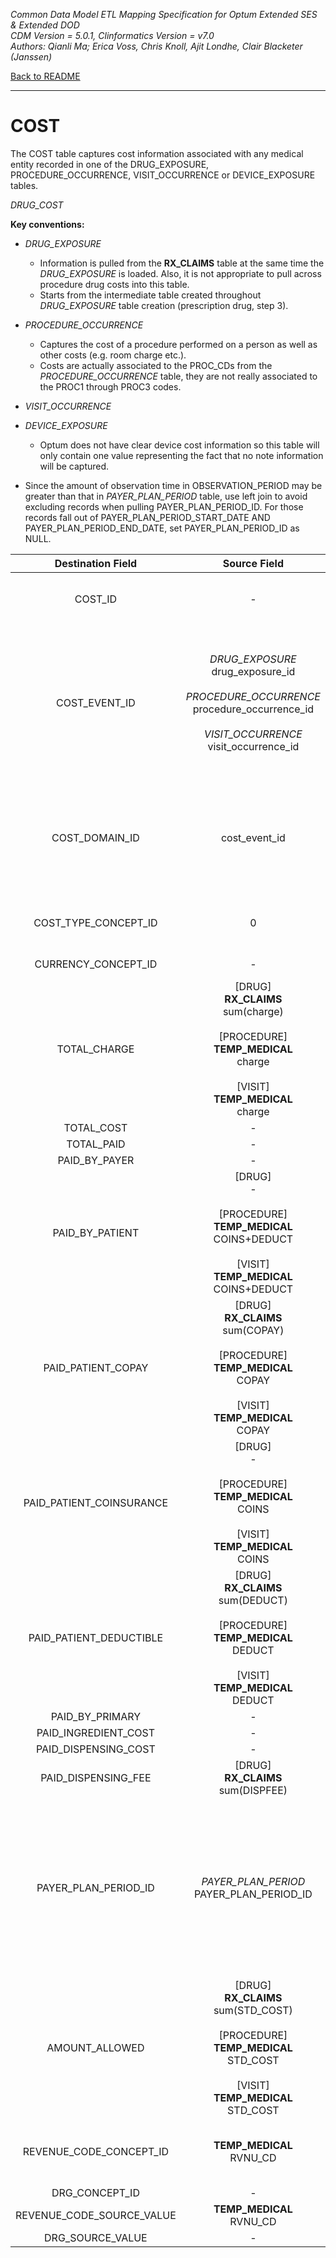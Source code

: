 *Common Data Model ETL Mapping Specification for Optum Extended SES & Extended DOD* 
<br>*CDM Version = 5.0.1, Clinformatics Version = v7.0*
<br>*Authors: Qianli Ma; Erica Voss, Chris Knoll, Ajit Londhe, Clair Blacketer (Janssen)*

[Back to README](README.md)

---

# COST

The COST table captures cost information associated with any medical entity recorded in one of the DRUG_EXPOSURE, PROCEDURE_OCCURRENCE, VISIT_OCCURRENCE or DEVICE_EXPOSURE tables.

*DRUG_COST* 

**Key conventions:**

- *DRUG_EXPOSURE*
    - Information is pulled from the **RX_CLAIMS** table at the same time the *DRUG_EXPOSURE* is loaded. Also, it is not appropriate to pull across procedure drug costs into this table.
    - Starts from the intermediate table created throughout *DRUG_EXPOSURE* table creation (prescription drug, step 3).

- *PROCEDURE_OCCURRENCE*
    - Captures the cost of a procedure performed on a person as well as other costs (e.g. room charge etc.).
    - Costs are actually associated to the PROC_CDs from the *PROCEDURE_OCCURRENCE* table, they are not really associated to the PROC1 through PROC3 codes.

- *VISIT_OCCURRENCE*

- *DEVICE_EXPOSURE*
    - Optum does not have clear device cost information so this table will only contain one value representing the fact that no note information will be captured.

-   Since the amount of observation time in OBSERVATION_PERIOD may be greater than that in *PAYER_PLAN_PERIOD* table, use left join to avoid excluding records when pulling PAYER_PLAN_PERIOD_ID. For those records fall out of PAYER_PLAN_PERIOD_START_DATE AND PAYER_PLAN_PERIOD_END_DATE, set PAYER_PLAN_PERIOD_ID as NULL.

<a name="table-mappings-cost"></a>

**Destination Field**|**Source Field**|**Applied Rule**|**Comment**
:-----:|:-----:|:-----:|:-----:
COST_ID|-|-|A unique identifier for each COST record.
COST_EVENT_ID|*DRUG_EXPOSURE*<br>drug_exposure_id<br><br>*PROCEDURE_OCCURRENCE*<br>procedure_occurrence_id<br><br>*VISIT_OCCURRENCE*<br>visit_occurrence_id| |A foreign key identifier to the event (e.g. Measurement, Procedure, Visit, Drug Exposure, etc) record for which cost data are recorded.
COST_DOMAIN_ID|cost_event_id|WHEN cost_event_id = drug_exposure.drug_exposure_id THEN cost_domain_id = ‘Drug’<br>WHEN cost_event_id = procedure_occurrence.procedure_occurrence_id THEN cost_domain_id = ‘Procedure’<br>WHEN cost_event_id = visit_occurrence.visit_occurrence_id THEN cost_domain_id = ‘Visit’<br>| 
COST_TYPE_CONCEPT_ID|0| |Awaiting clarity on what codes to use here.
CURRENCY_CONCEPT_ID|-|[44818668](http://www.ohdsi.org/web/atlas/#/concept/44818668)|American dollar
TOTAL_CHARGE|[DRUG]<br>**RX_CLAIMS**<br>sum(charge)<br><br>[PROCEDURE]<br>**TEMP_MEDICAL**<br>charge<br><br>[VISIT]<br>**TEMP_MEDICAL**<br>charge| | 
TOTAL_COST|-| | 
TOTAL_PAID|-| | 
PAID_BY_PAYER|-|-| 
PAID_BY_PATIENT|[DRUG]<br>-<br><br>[PROCEDURE]<br>**TEMP_MEDICAL**<br>COINS+DEDUCT<br><br>[VISIT]<br>**TEMP_MEDICAL**<br>COINS+DEDUCT| | 
PAID_PATIENT_COPAY|[DRUG]<br>**RX_CLAIMS**<br>sum(COPAY)<br><br>[PROCEDURE]<br>**TEMP_MEDICAL**<br>COPAY<br><br>[VISIT]<br>**TEMP_MEDICAL**<br>COPAY| | 
PAID_PATIENT_COINSURANCE|[DRUG]<br>-<br><br>[PROCEDURE]<br>**TEMP_MEDICAL**<br>COINS<br><br>[VISIT]<br>**TEMP_MEDICAL**<br>COINS| | 
PAID_PATIENT_DEDUCTIBLE|[DRUG]<br>**RX_CLAIMS**<br>sum(DEDUCT)<br><br>[PROCEDURE]<br>**TEMP_MEDICAL**<br>DEDUCT<br><br>[VISIT]<br>**TEMP_MEDICAL**<br>DEDUCT| | 
PAID_BY_PRIMARY|-| | 
PAID_INGREDIENT_COST|-| | 
PAID_DISPENSING_COST|-| | 
PAID_DISPENSING_FEE|[DRUG]<br>**RX_CLAIMS**<br>sum(DISPFEE)| | 
PAYER_PLAN_PERIOD_ID|*PAYER_PLAN_PERIOD*<br>PAYER_PLAN_PERIOD_ID|[DRUG]<br>Look up associated PAYER_PLAN_PERIOD_ID by PERSON_ID and DRUG_EXPOSURE_START_DATE AND PAT_PLANID.  If there no match, put NULL.<br><br>[PROCEDURE]<br>Lookup associated PAYER_PLAN_PERIOD_ID.  Look up by PERSON_ID and PROCEDURE_DATE.  If there no match, put NULL.<br><br>[VISIT]<br>Lookup associated PAYER_PLAN_PERIOD_ID.  Look up by PERSON_ID and VISIT_START_DATE.  If there no match, put NULL.| 
AMOUNT_ALLOWED|[DRUG]<br>**RX_CLAIMS**<br>sum(STD_COST)<br><br>[PROCEDURE]<br>**TEMP_MEDICAL**<br>STD_COST<br><br>[VISIT]<br>**TEMP_MEDICAL**<br>STD_COST| | 
REVENUE_CODE_CONCEPT_ID|**TEMP_MEDICAL**<br>RVNU_CD|Use Vocabulary map  3.1.1.Filters: <br>WHERE SOURCE_VOCABULARY_ID IN ('Revenue Code')<br>AND TARGET_VOCABULARY_ID IN ('Revenue Code')| 
DRG_CONCEPT_ID|-| | 
REVENUE_CODE_SOURCE_VALUE|**TEMP_MEDICAL**<br>RVNU_CD|if RVNU_CD == '0000' then NULL | 
DRG_SOURCE_VALUE|-| | 

